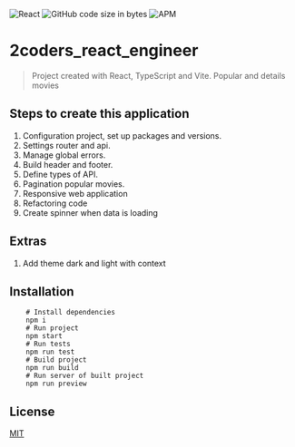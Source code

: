 ![React](https://img.shields.io/badge/-ReactJs-61DAFB?logo=react&logoColor=white&logoWidth=30)
![GitHub code size in bytes](https://img.shields.io/github/languages/code-size/bryantamayo1/2coders_react_engineer)
![APM](https://img.shields.io/apm/l/react)
# 2coders_react_engineer
> Project created with React, TypeScript and Vite. Popular and details movies

## Steps to create this application
1. Configuration project, set up packages and versions.
2. Settings router and api.
3. Manage global errors.
4. Build header and footer.
5. Define types of API.
6. Pagination popular movies.
7. Responsive web application
8. Refactoring code
9. Create spinner when data is loading

## Extras
1. Add theme dark and light with context

## Installation
```shell
    # Install dependencies
    npm i
    # Run project
    npm start
    # Run tests
    npm run test
    # Build project
    npm run build
    # Run server of built project
    npm run preview
```

## License 
[MIT](https://opensource.org/licenses/MIT)